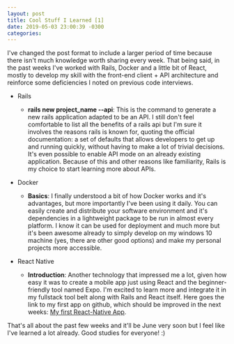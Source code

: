 ```yaml
---
layout: post
title: Cool Stuff I Learned [1]
date: 2019-05-03 23:00:39 -0300
categories:
---
```

I've changed the post format to include a larger period of time because there isn't much knowledge worth sharing every week. That being said, in the past weeks I've worked with Rails, Docker and a little bit of React, mostly to develop my skill with the front-end client + API architecture and reinforce some deficiencies I noted on previous code interviews.

* Rails
	* **rails new project_name --api**: This is the command to generate a new rails application adapted to be an API. I still don't feel comfortable to list all the benefits of a rails api but I'm sure it involves the reasons rails is known for, quoting the official documentation: a set of defaults that allows developers to get up and running quickly, without having to make a lot of trivial decisions. It's even possible to enable API mode on an already existing application. Because of this and other reasons like familiarity, Rails is my choice to start learning more about APIs.

* Docker
	* **Basics**: I finally understood a bit of how Docker works and it's advantages, but more importantly I've been using it daily. You can easily create and distribute your software environment and it's dependencies in a lightweight package to be run in almost every platform. I know it can be used for deployment and much more but it's been awesome already to simply develop on my windows 10 machine (yes, there are other good options) and make my personal projects more accessible.

* React Native
	* **Introduction**: Another technology that impressed me a lot, given how easy it was to create a mobile app just using React and the beginner-friendly tool named Expo. I'm excited to learn more and integrate it in my fullstack tool belt along with Rails and React itself. Here goes the link to my first app on github, which should be improved in the next weeks: [My first React-Native App](https://github.com/ericmadureira/gym-app).

That's all about the past few weeks and it'll be June very soon but I feel like I've learned a lot already. Good studies for everyone! :)